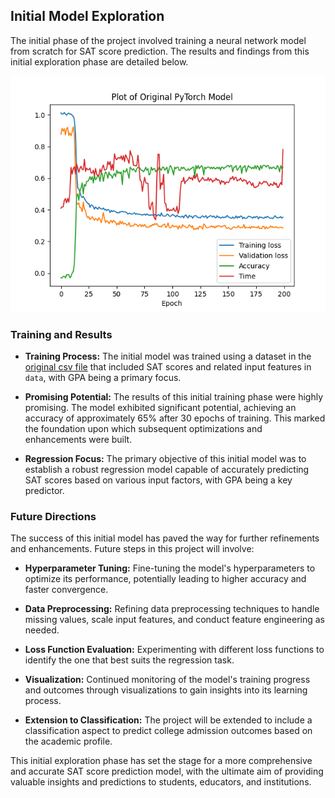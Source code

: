 ## Initial Model Exploration

The initial phase of the project involved training a neural network model from scratch for SAT score prediction. The results and findings from this initial exploration phase are detailed below.

<img src="../plotting_results/sat_regression_frame_plot.png" width="600"/>

### Training and Results

- **Training Process:** The initial model was trained using a dataset in the [original csv file](../data/GPA_Small.csv) that included SAT scores and related input features in `data`, with GPA being a primary focus.

- **Promising Potential:** The results of this initial training phase were highly promising. The model exhibited significant potential, achieving an accuracy of approximately 65% after 30 epochs of training. This marked the foundation upon which subsequent optimizations and enhancements were built.

- **Regression Focus:** The primary objective of this initial model was to establish a robust regression model capable of accurately predicting SAT scores based on various input factors, with GPA being a key predictor.

### Future Directions

The success of this initial model has paved the way for further refinements and enhancements. Future steps in this project will involve:

- **Hyperparameter Tuning:** Fine-tuning the model's hyperparameters to optimize its performance, potentially leading to higher accuracy and faster convergence.

- **Data Preprocessing:** Refining data preprocessing techniques to handle missing values, scale input features, and conduct feature engineering as needed.

- **Loss Function Evaluation:** Experimenting with different loss functions to identify the one that best suits the regression task.

- **Visualization:** Continued monitoring of the model's training progress and outcomes through visualizations to gain insights into its learning process.

- **Extension to Classification:** The project will be extended to include a classification aspect to predict college admission outcomes based on the academic profile.

This initial exploration phase has set the stage for a more comprehensive and accurate SAT score prediction model, with the ultimate aim of providing valuable insights and predictions to students, educators, and institutions.
